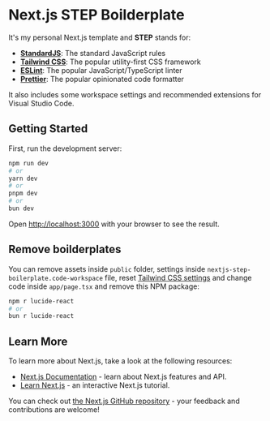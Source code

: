 # Next.js **STEP** Boilderplate

It's my personal Next.js template and **STEP** stands for:

- [**StandardJS**](https://standardjs.com/rules): The standard JavaScript rules
- [**Tailwind CSS**](https://tailwindcss.com): The popular utility-first CSS framework
- [**ESLint**](https://eslint.org): The popular JavaScript/TypeScript linter
- [**Prettier**](https://prettier.io): The popular opinionated code formatter

It also includes some workspace settings and recommended extensions for Visual Studio Code.

## Getting Started

First, run the development server:

```bash
npm run dev
# or
yarn dev
# or
pnpm dev
# or
bun dev
```

Open [http://localhost:3000](http://localhost:3000) with your browser to see the result.

## Remove boilderplates

You can remove assets inside `public` folder, settings inside `nextjs-step-boilerplate.code-workspace` file, reset [Tailwind CSS settings](https://tailwindcss.com/docs/guides/nextjs) and change code inside `app/page.tsx` and remove this NPM package:

```bash
npm r lucide-react
# or
bun r lucide-react
```

## Learn More

To learn more about Next.js, take a look at the following resources:

- [Next.js Documentation](https://nextjs.org/docs) - learn about Next.js features and API.
- [Learn Next.js](https://nextjs.org/learn) - an interactive Next.js tutorial.

You can check out [the Next.js GitHub repository](https://github.com/vercel/next.js/) - your feedback and contributions are welcome!
